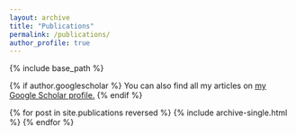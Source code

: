 ```yaml
---
layout: archive
title: "Publications"
permalink: /publications/
author_profile: true
---
```


{% include base_path %}

{% if author.googlescholar %}
  You can also find all my articles on <u><a href="{{author.googlescholar}}">my Google Scholar profile</a>.</u>
{% endif %}

{% for post in site.publications reversed %}
  {% include archive-single.html %}
{% endfor %}
